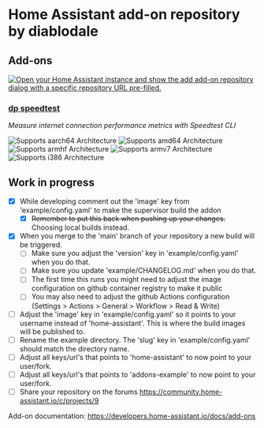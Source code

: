 # Home Assistant add-on repository by diablodale

## Add-ons

[![Open your Home Assistant instance and show the add add-on repository dialog with a specific repository URL pre-filled.](https://my.home-assistant.io/badges/supervisor_add_addon_repository.svg)](https://my.home-assistant.io/redirect/supervisor_add_addon_repository/?repository_url=https%3A%2F%2Fgithub.com%2Fdiablodale%2Fdp-ha-addons)

### [dp speedtest](./dp-speedtest)

_Measure internet connection performance metrics with Speedtest CLI_

![Supports aarch64 Architecture][aarch64-shield]
![Supports amd64 Architecture][amd64-shield]
![Supports armhf Architecture][armhf-shield]
![Supports armv7 Architecture][armv7-shield]
![Supports i386 Architecture][i386-shield]

## Work in progress

- [x] While developing comment out the 'image' key from 'example/config.yaml' to make the supervisor build the addon
  - [x] ~~Remember to put this back when pushing up your changes.~~ Choosing local builds instead.
- [x] When you merge to the 'main' branch of your repository a new build will be triggered.
  - [ ] Make sure you adjust the 'version' key in 'example/config.yaml' when you do that.
  - [ ] Make sure you update 'example/CHANGELOG.md' when you do that.
  - [ ] The first time this runs you might need to adjust the image configuration on github container registry to make it public
  - [ ] You may also need to adjust the github Actions configuration (Settings > Actions > General > Workflow > Read & Write)
- [ ] Adjust the 'image' key in 'example/config.yaml' so it points to your username instead of 'home-assistant'.
      This is where the build images will be published to.
- [ ] Rename the example directory. The 'slug' key in 'example/config.yaml' should match the directory name.
- [ ] Adjust all keys/url's that points to 'home-assistant' to now point to your user/fork.
- [ ] Adjust all keys/url's that points to 'addons-example' to now point to your user/fork.
- [ ] Share your repository on the forums https://community.home-assistant.io/c/projects/9

Add-on documentation: <https://developers.home-assistant.io/docs/add-ons>

[aarch64-shield]: https://img.shields.io/badge/aarch64-yes-green.svg
[amd64-shield]: https://img.shields.io/badge/amd64-yes-green.svg
[armhf-shield]: https://img.shields.io/badge/armhf-yes-green.svg
[armv7-shield]: https://img.shields.io/badge/armv7-yes-green.svg
[i386-shield]: https://img.shields.io/badge/i386-yes-green.svg
